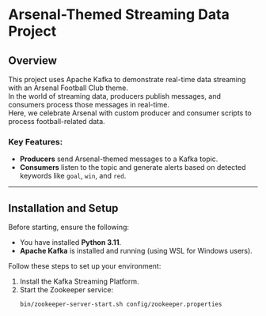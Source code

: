 # Arsenal-Themed Streaming Data Project

## Overview
This project uses Apache Kafka to demonstrate real-time data streaming with an Arsenal Football Club theme.  
In the world of streaming data, producers publish messages, and consumers process those messages in real-time.  
Here, we celebrate Arsenal with custom producer and consumer scripts to process football-related data.

### Key Features:
- **Producers** send Arsenal-themed messages to a Kafka topic.
- **Consumers** listen to the topic and generate alerts based on detected keywords like `goal`, `win`, and `red`.

---

## Installation and Setup

Before starting, ensure the following:
- You have installed **Python 3.11**.
- **Apache Kafka** is installed and running (using WSL for Windows users).  

Follow these steps to set up your environment:

1. Install the Kafka Streaming Platform.
2. Start the Zookeeper service:
   ```bash
   bin/zookeeper-server-start.sh config/zookeeper.properties
